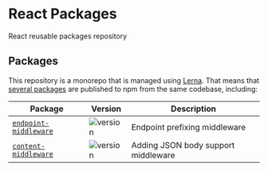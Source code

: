 # React Packages

React reusable packages repository

## Packages

This repository is a monorepo that is managed using [Lerna](https://github.com/lerna/lerna).
That means that [several packages](/packages) are published to npm from the same codebase, including:

| Package                                                | Version                                                      | Description                         |
| ------------------------------------------------------ | ------------------------------------------------------------ | ----------------------------------- |
| [`endpoint-middleware`](/packages/endpoint-middleware) | ![version](https://img.shields.io/badge/npm-v1.0.0-blue.svg) | Endpoint prefixing middleware       |
| [`content-middleware`](/packages/content-middleware)   | ![version](https://img.shields.io/badge/npm-v1.0.0-blue.svg) | Adding JSON body support middleware |
